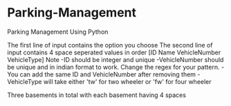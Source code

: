# Parking-Management
Parking Management Using Python

The first line of input contains the option you choose
The second line of input contains 4 space seperated values in order [ID Name VehicleNumber VehicleType]
Note 
-ID should be integer and unique
-VehicleNumber should be unique and in indian format to work. Change the regex for your pattern.
-You can add the same ID and VehicleNumber after removing them
-VehicleType will take either 'tw' for two wheeler or 'fw' for four wheeler

Three basements in total with each basement having 4 spaces
